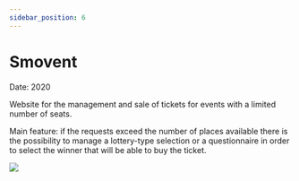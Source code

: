 ```yaml
---
sidebar_position: 6
---
```


# Smovent

<div >
<p style={{textAlign: 'right'}}>Date: 2020</p>
</div>

Website for the management and sale of tickets for events with a limited number of seats. 

Main feature: if the requests exceed the number of places available there is the possibility to manage a lottery-type selection or a questionnaire in order to select the winner that will be able to buy the ticket.


<div style={{textAlign: 'center'}}>
  <img src="/MyPortfolio/img/smovent.jpeg" />
</div>